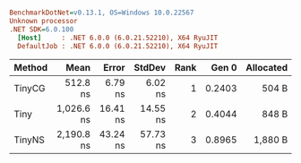 ``` ini

BenchmarkDotNet=v0.13.1, OS=Windows 10.0.22567
Unknown processor
.NET SDK=6.0.100
  [Host]     : .NET 6.0.0 (6.0.21.52210), X64 RyuJIT
  DefaultJob : .NET 6.0.0 (6.0.21.52210), X64 RyuJIT


```
| Method |       Mean |    Error |   StdDev | Rank |  Gen 0 | Allocated |
|------- |-----------:|---------:|---------:|-----:|-------:|----------:|
| TinyCG |   512.8 ns |  6.79 ns |  6.02 ns |    1 | 0.2403 |     504 B |
|   Tiny | 1,026.6 ns | 16.41 ns | 14.55 ns |    2 | 0.4044 |     848 B |
| TinyNS | 2,190.8 ns | 43.24 ns | 57.73 ns |    3 | 0.8965 |   1,880 B |
